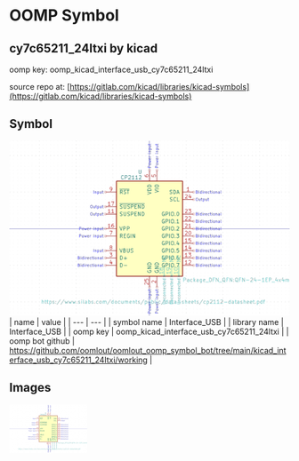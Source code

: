 # OOMP Symbol  
## cy7c65211_24ltxi  by kicad  
  
oomp key: oomp_kicad_interface_usb_cy7c65211_24ltxi  
  
source repo at: [https://gitlab.com/kicad/libraries/kicad-symbols](https://gitlab.com/kicad/libraries/kicad-symbols)  
## Symbol  
  
[![working.png](working_600.png)](working.png)  
| name | value | 
| --- | --- | 
| symbol name | Interface_USB | 
| library name | Interface_USB | 
| oomp key | oomp_kicad_interface_usb_cy7c65211_24ltxi | 
| oomp bot github | https://github.com/oomlout/oomlout_oomp_symbol_bot/tree/main/kicad_interface_usb_cy7c65211_24ltxi/working | 
## Images  
  
[![working.png](working_140.png)](working.png)  
